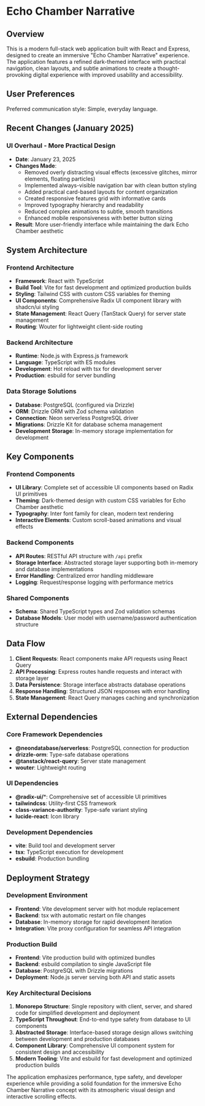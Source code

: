 # Echo Chamber Narrative

## Overview

This is a modern full-stack web application built with React and Express, designed to create an immersive "Echo Chamber Narrative" experience. The application features a refined dark-themed interface with practical navigation, clean layouts, and subtle animations to create a thought-provoking digital experience with improved usability and accessibility.

## User Preferences

Preferred communication style: Simple, everyday language.

## Recent Changes (January 2025)

### UI Overhaul - More Practical Design
- **Date**: January 23, 2025
- **Changes Made**:
  - Removed overly distracting visual effects (excessive glitches, mirror elements, floating particles)
  - Implemented always-visible navigation bar with clean button styling
  - Added practical card-based layouts for content organization
  - Created responsive features grid with informative cards
  - Improved typography hierarchy and readability
  - Reduced complex animations to subtle, smooth transitions
  - Enhanced mobile responsiveness with better button sizing
- **Result**: More user-friendly interface while maintaining the dark Echo Chamber aesthetic

## System Architecture

### Frontend Architecture
- **Framework**: React with TypeScript
- **Build Tool**: Vite for fast development and optimized production builds
- **Styling**: Tailwind CSS with custom CSS variables for theming
- **UI Components**: Comprehensive Radix UI component library with shadcn/ui styling
- **State Management**: React Query (TanStack Query) for server state management
- **Routing**: Wouter for lightweight client-side routing

### Backend Architecture
- **Runtime**: Node.js with Express.js framework
- **Language**: TypeScript with ES modules
- **Development**: Hot reload with tsx for development server
- **Production**: esbuild for server bundling

### Data Storage Solutions
- **Database**: PostgreSQL (configured via Drizzle)
- **ORM**: Drizzle ORM with Zod schema validation
- **Connection**: Neon serverless PostgreSQL driver
- **Migrations**: Drizzle Kit for database schema management
- **Development Storage**: In-memory storage implementation for development

## Key Components

### Frontend Components
- **UI Library**: Complete set of accessible UI components based on Radix UI primitives
- **Theming**: Dark-themed design with custom CSS variables for Echo Chamber aesthetic
- **Typography**: Inter font family for clean, modern text rendering
- **Interactive Elements**: Custom scroll-based animations and visual effects

### Backend Components
- **API Routes**: RESTful API structure with `/api` prefix
- **Storage Interface**: Abstracted storage layer supporting both in-memory and database implementations
- **Error Handling**: Centralized error handling middleware
- **Logging**: Request/response logging with performance metrics

### Shared Components
- **Schema**: Shared TypeScript types and Zod validation schemas
- **Database Models**: User model with username/password authentication structure

## Data Flow

1. **Client Requests**: React components make API requests using React Query
2. **API Processing**: Express routes handle requests and interact with storage layer
3. **Data Persistence**: Storage interface abstracts database operations
4. **Response Handling**: Structured JSON responses with error handling
5. **State Management**: React Query manages caching and synchronization

## External Dependencies

### Core Framework Dependencies
- **@neondatabase/serverless**: PostgreSQL connection for production
- **drizzle-orm**: Type-safe database operations
- **@tanstack/react-query**: Server state management
- **wouter**: Lightweight routing

### UI Dependencies
- **@radix-ui/***: Comprehensive set of accessible UI primitives
- **tailwindcss**: Utility-first CSS framework
- **class-variance-authority**: Type-safe variant styling
- **lucide-react**: Icon library

### Development Dependencies
- **vite**: Build tool and development server
- **tsx**: TypeScript execution for development
- **esbuild**: Production bundling

## Deployment Strategy

### Development Environment
- **Frontend**: Vite development server with hot module replacement
- **Backend**: tsx with automatic restart on file changes
- **Database**: In-memory storage for rapid development iteration
- **Integration**: Vite proxy configuration for seamless API integration

### Production Build
- **Frontend**: Vite production build with optimized bundles
- **Backend**: esbuild compilation to single JavaScript file
- **Database**: PostgreSQL with Drizzle migrations
- **Deployment**: Node.js server serving both API and static assets

### Key Architectural Decisions

1. **Monorepo Structure**: Single repository with client, server, and shared code for simplified development and deployment
2. **TypeScript Throughout**: End-to-end type safety from database to UI components
3. **Abstracted Storage**: Interface-based storage design allows switching between development and production databases
4. **Component Library**: Comprehensive UI component system for consistent design and accessibility
5. **Modern Tooling**: Vite and esbuild for fast development and optimized production builds

The application emphasizes performance, type safety, and developer experience while providing a solid foundation for the immersive Echo Chamber Narrative concept with its atmospheric visual design and interactive scrolling effects.